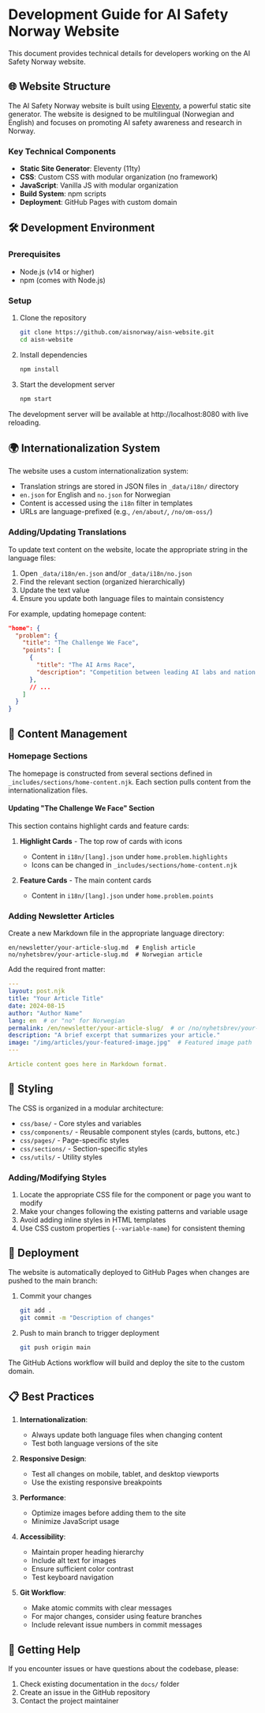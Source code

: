 # Development Guide for AI Safety Norway Website

This document provides technical details for developers working on the AI Safety Norway website.

## 🌐 Website Structure

The AI Safety Norway website is built using [Eleventy](https://www.11ty.dev/), a powerful static site generator. The website is designed to be multilingual (Norwegian and English) and focuses on promoting AI safety awareness and research in Norway.

### Key Technical Components

- **Static Site Generator**: Eleventy (11ty)
- **CSS**: Custom CSS with modular organization (no framework)
- **JavaScript**: Vanilla JS with modular organization
- **Build System**: npm scripts
- **Deployment**: GitHub Pages with custom domain

## 🛠️ Development Environment

### Prerequisites

- Node.js (v14 or higher)
- npm (comes with Node.js)

### Setup

1. Clone the repository
   ```bash
   git clone https://github.com/aisnorway/aisn-website.git
   cd aisn-website
   ```

2. Install dependencies
   ```bash
   npm install
   ```

3. Start the development server
   ```bash
   npm start
   ```

The development server will be available at http://localhost:8080 with live reloading.

## 🌍 Internationalization System

The website uses a custom internationalization system:

- Translation strings are stored in JSON files in `_data/i18n/` directory
- `en.json` for English and `no.json` for Norwegian
- Content is accessed using the `i18n` filter in templates
- URLs are language-prefixed (e.g., `/en/about/`, `/no/om-oss/`)

### Adding/Updating Translations

To update text content on the website, locate the appropriate string in the language files:

1. Open `_data/i18n/en.json` and/or `_data/i18n/no.json`
2. Find the relevant section (organized hierarchically)
3. Update the text value
4. Ensure you update both language files to maintain consistency

For example, updating homepage content:

```json
"home": {
  "problem": {
    "title": "The Challenge We Face",
    "points": [
      {
        "title": "The AI Arms Race",
        "description": "Competition between leading AI labs and nation states is driving a race towards increasingly advanced AI systems at the cost of everyone's safety."
      },
      // ...
    ]
  }
}
```

## 📝 Content Management

### Homepage Sections

The homepage is constructed from several sections defined in `_includes/sections/home-content.njk`. Each section pulls content from the internationalization files.

#### Updating "The Challenge We Face" Section

This section contains highlight cards and feature cards:

1. **Highlight Cards** - The top row of cards with icons
   - Content in `i18n/[lang].json` under `home.problem.highlights`
   - Icons can be changed in `_includes/sections/home-content.njk`

2. **Feature Cards** - The main content cards
   - Content in `i18n/[lang].json` under `home.problem.points`

### Adding Newsletter Articles

Create a new Markdown file in the appropriate language directory:

```
en/newsletter/your-article-slug.md  # English article
no/nyhetsbrev/your-article-slug.md  # Norwegian article
```

Add the required front matter:

```yaml
---
layout: post.njk
title: "Your Article Title"
date: 2024-08-15
author: "Author Name"
lang: en  # or "no" for Norwegian
permalink: /en/newsletter/your-article-slug/  # or /no/nyhetsbrev/your-article-slug/ for Norwegian
description: "A brief excerpt that summarizes your article."
image: "/img/articles/your-featured-image.jpg"  # Featured image path
---

Article content goes here in Markdown format.
```

## 🎨 Styling

The CSS is organized in a modular architecture:

- `css/base/` - Core styles and variables
- `css/components/` - Reusable component styles (cards, buttons, etc.)
- `css/pages/` - Page-specific styles
- `css/sections/` - Section-specific styles
- `css/utils/` - Utility styles

### Adding/Modifying Styles

1. Locate the appropriate CSS file for the component or page you want to modify
2. Make your changes following the existing patterns and variable usage
3. Avoid adding inline styles in HTML templates
4. Use CSS custom properties (`--variable-name`) for consistent theming

## 🚀 Deployment

The website is automatically deployed to GitHub Pages when changes are pushed to the main branch:

1. Commit your changes
   ```bash
   git add .
   git commit -m "Description of changes"
   ```

2. Push to main branch to trigger deployment
   ```bash
   git push origin main
   ```

The GitHub Actions workflow will build and deploy the site to the custom domain.

## 📋 Best Practices

1. **Internationalization**:
   - Always update both language files when changing content
   - Test both language versions of the site

2. **Responsive Design**:
   - Test all changes on mobile, tablet, and desktop viewports
   - Use the existing responsive breakpoints

3. **Performance**:
   - Optimize images before adding them to the site
   - Minimize JavaScript usage

4. **Accessibility**:
   - Maintain proper heading hierarchy
   - Include alt text for images
   - Ensure sufficient color contrast
   - Test keyboard navigation

5. **Git Workflow**:
   - Make atomic commits with clear messages
   - For major changes, consider using feature branches
   - Include relevant issue numbers in commit messages

## 🤝 Getting Help

If you encounter issues or have questions about the codebase, please:

1. Check existing documentation in the `docs/` folder
2. Create an issue in the GitHub repository
3. Contact the project maintainer 